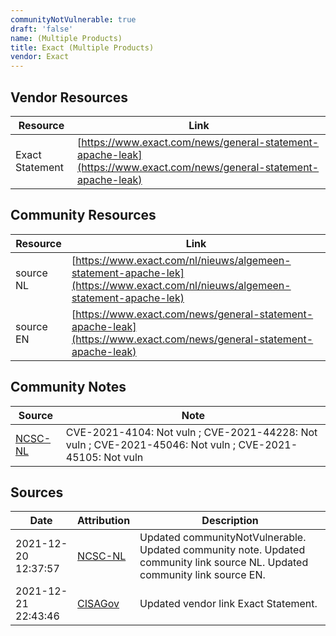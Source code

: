 ```yaml
---
communityNotVulnerable: true
draft: 'false'
name: (Multiple Products)
title: Exact (Multiple Products)
vendor: Exact
---
```


## Vendor Resources
| Resource | Link |
| --- | --- |
| Exact Statement | [https://www.exact.com/news/general-statement-apache-leak](https://www.exact.com/news/general-statement-apache-leak) |

## Community Resources
| Resource | Link |
| --- | --- |
| source NL | [https://www.exact.com/nl/nieuws/algemeen-statement-apache-lek](https://www.exact.com/nl/nieuws/algemeen-statement-apache-lek) |
| source EN | [https://www.exact.com/news/general-statement-apache-leak](https://www.exact.com/news/general-statement-apache-leak) |

## Community Notes
| Source | Note |
| --- | --- |
| [NCSC-NL](https://github.com/NCSC-NL/log4shell/blob/main/software/README.md) | CVE-2021-4104: Not vuln ; CVE-2021-44228: Not vuln ; CVE-2021-45046: Not vuln ; CVE-2021-45105: Not vuln </ul> |

## Sources
| Date | Attribution | Description |
| --- | --- | --- |
| 2021-12-20 12:37:57 | [NCSC-NL](https://github.com/NCSC-NL/log4shell/blob/main/software/README.md) | Updated communityNotVulnerable. Updated community note. Updated community link source NL. Updated community link source EN.  |
| 2021-12-21 22:43:46 | [CISAGov](https://raw.githubusercontent.com/cisagov/log4j-affected-db/develop/README.md) | Updated vendor link Exact Statement.  |
